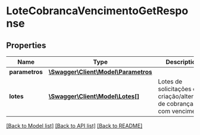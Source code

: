 # LoteCobrancaVencimentoGetResponse

## Properties
Name | Type | Description | Notes
------------ | ------------- | ------------- | -------------
**parametros** | [**\Swagger\Client\Model\Parametros**](Parametros.md) |  | 
**lotes** | [**\Swagger\Client\Model\Lotes[]**](Lotes.md) | Lotes de solicitações de criação/alteração de cobranças com vencimento | 

[[Back to Model list]](../../README.md#documentation-for-models) [[Back to API list]](../../README.md#documentation-for-api-endpoints) [[Back to README]](../../README.md)

